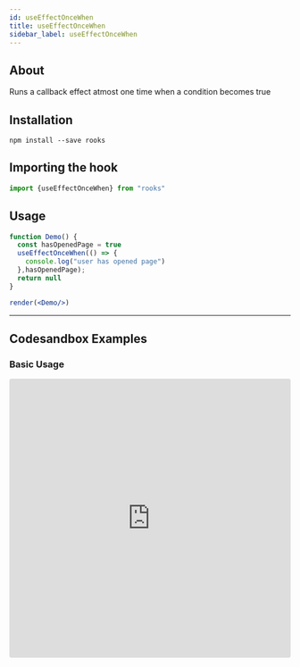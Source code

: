 ```yaml
---
id: useEffectOnceWhen
title: useEffectOnceWhen
sidebar_label: useEffectOnceWhen
---
```



    

## About

Runs a callback effect atmost one time when a condition becomes true

[//]: # "Main"

## Installation

    npm install --save rooks

## Importing the hook

```javascript
import {useEffectOnceWhen} from "rooks"
```

## Usage

```jsx
function Demo() {
  const hasOpenedPage = true
  useEffectOnceWhen(() => {
    console.log("user has opened page")
  },hasOpenedPage);
  return null
}

render(<Demo/>)
```


---

## Codesandbox Examples

### Basic Usage    

<iframe src="https://codesandbox.io/embed/useeffectoncewhen-io8wo?fontsize=14&hidenavigation=1&theme=dark"
style="width:100%; height:500px; border:0; border-radius: 4px; overflow:hidden;"
title="useEffectOnceWhen"
allow="accelerometer; ambient-light-sensor; camera; encrypted-media; geolocation; gyroscope; hid; microphone; midi; payment; usb; vr; xr-spatial-tracking"
sandbox="allow-forms allow-modals allow-popups allow-presentation allow-same-origin allow-scripts"
/>


## Join Bhargav's discord server
You can click on the floating discord icon at the bottom right of the screen and talk to us in our server.

